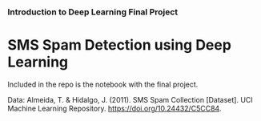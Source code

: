 ### Introduction to Deep Learning Final Project
# SMS Spam Detection using Deep Learning
Included in the repo is the notebook with the final project. 

Data:
Almeida, T. & Hidalgo, J. (2011). SMS Spam Collection [Dataset]. UCI Machine Learning Repository. https://doi.org/10.24432/C5CC84.
